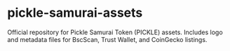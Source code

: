 # pickle-samurai-assets
Official repository for Pickle Samurai Token (PICKLE) assets. Includes logo and metadata files for BscScan, Trust Wallet, and CoinGecko listings.
